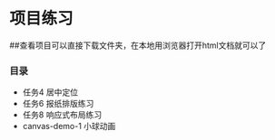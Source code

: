 ﻿# 项目练习
##查看项目可以直接下载文件夹，在本地用浏览器打开html文档就可以了
### 目录
- 任务4 居中定位
- 任务6 报纸排版练习
- 任务8 响应式布局练习
- canvas-demo-1 小球动画